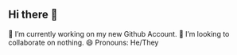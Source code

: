 ## Hi there 👋

🔭 I’m currently working on my new Github Account.
👯 I’m looking to collaborate on nothing.
😄 Pronouns: He/They 
